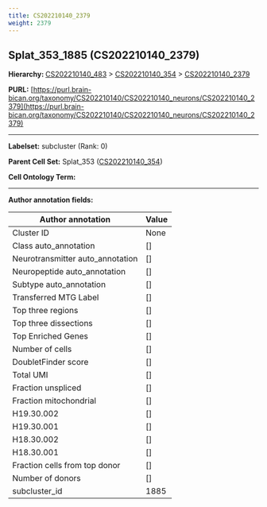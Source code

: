 ```yaml
---
title: CS202210140_2379
weight: 2379
---
```

## Splat_353_1885 (CS202210140_2379)
<b>Hierarchy: </b>
[CS202210140_483](../CS202210140_483) >
[CS202210140_354](../CS202210140_354) >
[CS202210140_2379](../CS202210140_2379)

**PURL:** [https://purl.brain-bican.org/taxonomy/CS202210140/CS202210140_neurons/CS202210140_2379](https://purl.brain-bican.org/taxonomy/CS202210140/CS202210140_neurons/CS202210140_2379)

---


**Labelset:** subcluster (Rank: 0)

**Parent Cell Set:** Splat_353 ([CS202210140_354](../CS202210140_354))



**Cell Ontology Term:** 

[MARKER GENES.]: #


---

[TRANSFERRED ANNOTATIONS.]: #


[AUTHOR ANNOTATION FIELDS.]: #


**Author annotation fields:**

| Author annotation | Value |
|-------------------|-------|
|Cluster ID|None|
|Class auto_annotation|[]|
|Neurotransmitter auto_annotation|[]|
|Neuropeptide auto_annotation|[]|
|Subtype auto_annotation|[]|
|Transferred MTG Label|[]|
|Top three regions|[]|
|Top three dissections|[]|
|Top Enriched Genes|[]|
|Number of cells|[]|
|DoubletFinder score|[]|
|Total UMI|[]|
|Fraction unspliced|[]|
|Fraction mitochondrial|[]|
|H19.30.002|[]|
|H19.30.001|[]|
|H18.30.002|[]|
|H18.30.001|[]|
|Fraction cells from top donor|[]|
|Number of donors|[]|
|subcluster_id|1885|
